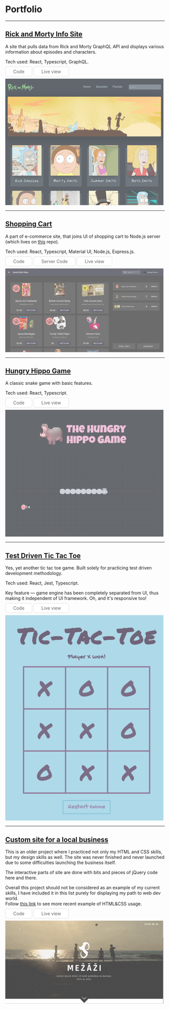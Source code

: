 <style>
.btn {
  background-color:#ffffff;
  border-radius:6px;
  border:1px solid #dcdcdc;
  color: #666666;
  padding:6px 24px;
  text-decoration:none;
}
.btn:hover {
  background-color:#f6f6f6;
  text-decoration:none;
}
.img-link img {
  opacity: .7;
  transition: .3s ease-in;
}
.img-link:hover img {
  opacity: 1;
}
</style>

# Portfolio

---

## [Rick and Morty Info Site](https://github.com/mnemosx/rick-and-morty-api-with-graphQL)

A site that pulls data from Rick and Morty GraphQL API and displays various information about episodes and characters.  

Tech used: React, Typescript, GraphQL.  

<a class="btn" href="https://github.com/mnemosx/rick-and-morty-api-with-graphQL" >Code</a>
<a class="btn" href="https://graphql-with-rick-and-morty.netlify.com/" >Live view</a>

<a class="img-link" href="https://graphql-with-rick-and-morty.netlify.com/">
  <img src="images/rickandmorty.png?raw=true"/>
</a>

---

## [Shopping Cart](https://github.com/mnemosx/react-shopping-cart)

A part of e-commerce site, that joins UI of shopping cart to Node.js server (which lives on [this](https://github.com/mnemosx/react-shopping-cart) repo).  

Tech used: React, Typescript, Material UI, Node.js, Express.js.  

<a class="btn" href="https://github.com/mnemosx/react-shopping-cart" >Code</a>
<a class="btn" href="https://github.com/mnemosx/shopping-cart-backend" >Server Code</a>
<a class="btn" href="https://dumbsheetshop.netlify.com/" >Live view</a>

<a class="img-link" href="https://dumbsheetshop.netlify.com/" >
  <img src="images/shop.png?raw=true"/>
</a>

---

## [Hungry Hippo Game](https://github.com/mnemosx/hungry-hippo)

A classic snake game with basic features.  

Tech used: React, Typescript.  

<a class="btn" href="https://github.com/mnemosx/hungry-hippo" >Code</a>
<a class="btn" href="https://hungry-hippo-react.herokuapp.com" >Live view</a>

<a class="img-link" href="https://dumbsheetshop.netlify.com/" >
  <img src="images/hungryhippo.png?raw=true"/>
</a>

---

## [Test Driven Tic Tac Toe](https://github.com/mnemosx/react-tictactoe)

Yes, yet another tic tac toe game. Built solely for practicing test driven development methodology.  

Tech used: React, Jest, Typescript.  

Key feature — game engine has been completely separated from UI, thus making it independent of UI framework. Oh, and it's responsive too!  

<a class="btn" href="https://github.com/mnemosx/react-tictactoe" >Code</a>
<a class="btn" href="https://totallynotjustanothertictactoe.netlify.com/" >Live view</a>

<a class="img-link" href="https://totallynotjustanothertictactoe.netlify.com/" >
  <img src="images/ttt.png?raw=true"/>
</a>

---

## [Custom site for a local business](https://github.com/mnemosx/mezazi)

This is an older project where I practiced not only my HTML and CSS skills, but my design skills as well. The site was never finished and never launched due to some difficulties launching the business itself.  

The interactive parts of site are done with bits and pieces of jQuery code here and there.  

Overall this project should not be considered as an example of my current skills, I have included it in this list purely for displaying my path to web dev world.  
Follow [this link](https://github.com/mnemosx/figma-foundation/tree/toReview) to see more recent example of HTML&CSS usage.

<a class="btn" href="https://github.com/mnemosx/mezazi" >Code</a>
<a class="btn" href="https://mnemosx.github.io/mezazi/" >Live view</a>

<a class="img-link" href="https://mnemosx.github.io/mezazi/" >
  <img src="images/mezazi.gif?raw=true"/>
</a>
